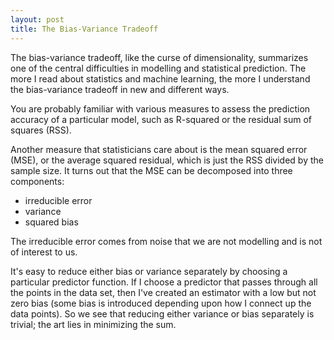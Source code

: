 ```yaml
---
layout: post
title: The Bias-Variance Tradeoff
---
```


The bias-variance tradeoff, like the curse of dimensionality, summarizes one of the central difficulties in modelling and statistical prediction. The more I read about statistics and machine learning, the more I understand the bias-variance tradeoff in new and different ways. 

You are probably familiar with various measures to assess the prediction accuracy of a particular model, such as R-squared or the residual sum of squares (RSS). 

Another measure that statisticians care about is the mean squared error (MSE), or the average squared residual, which is just the RSS divided by the sample size.  It turns out that the MSE can be decomposed into three components:
- irreducible error
- variance
- squared bias  

The irreducible error comes from noise that we are not modelling and is not of interest to us.  

It's easy to reduce either bias or variance separately by choosing a particular predictor function.  If I choose a predictor that passes through all the points in the data set, then I've created an estimator with a low but not zero bias (some bias is introduced depending upon how I connect up the data points).  So we see that reducing either variance or bias separately is trivial; the art lies in minimizing the sum.  
